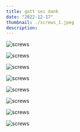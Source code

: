 ```yaml
---
title: gott sei dank
date: "2022-12-17"
thumbnail: ./screws_1.jpeg
description:
---
```


<div class="kg-card kg-image-card kg-width-card">

![screws](./screws_1.jpeg)

</div>

<div class="kg-card kg-image-card kg-width-card">

![screws](./screws_2.jpeg)

</div>

<div class="kg-card kg-image-card kg-width-card">

![screws](./screws_3.jpeg)

</div>

<div class="kg-card kg-image-card kg-width-card">

![screws](./screws_4.jpeg)

</div>

<div class="kg-card kg-image-card kg-width-card">

![screws](./screws_5.jpeg)

</div>

<div class="kg-card kg-image-card kg-width-card">

![screws](./screws_6.jpeg)

</div>

<div class="kg-card kg-image-card kg-width-card">

![screws](./screws_7.jpeg)

</div>

<div class="kg-card kg-image-card kg-width-card">

![screws](./screws_8.jpeg)

</div>
